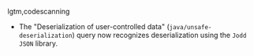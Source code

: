 lgtm,codescanning
* The "Deserialization of user-controlled data" (`java/unsafe-deserialization`) query now recognizes deserialization using the `Jodd JSON` library.
